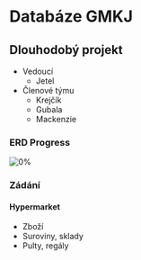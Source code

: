 # **Databáze GMKJ**
## Dlouhodobý projekt

* Vedoucí 
  * Jetel
* Členové týmu
  * Krejčík 
  * Gubala
  * Mackenzie

### ERD Progress
![0%](https://progress-bar.dev/0)

### Zádání
#### Hypermarket
* Zboží
* Suroviny, sklady 
* Pulty, regály
